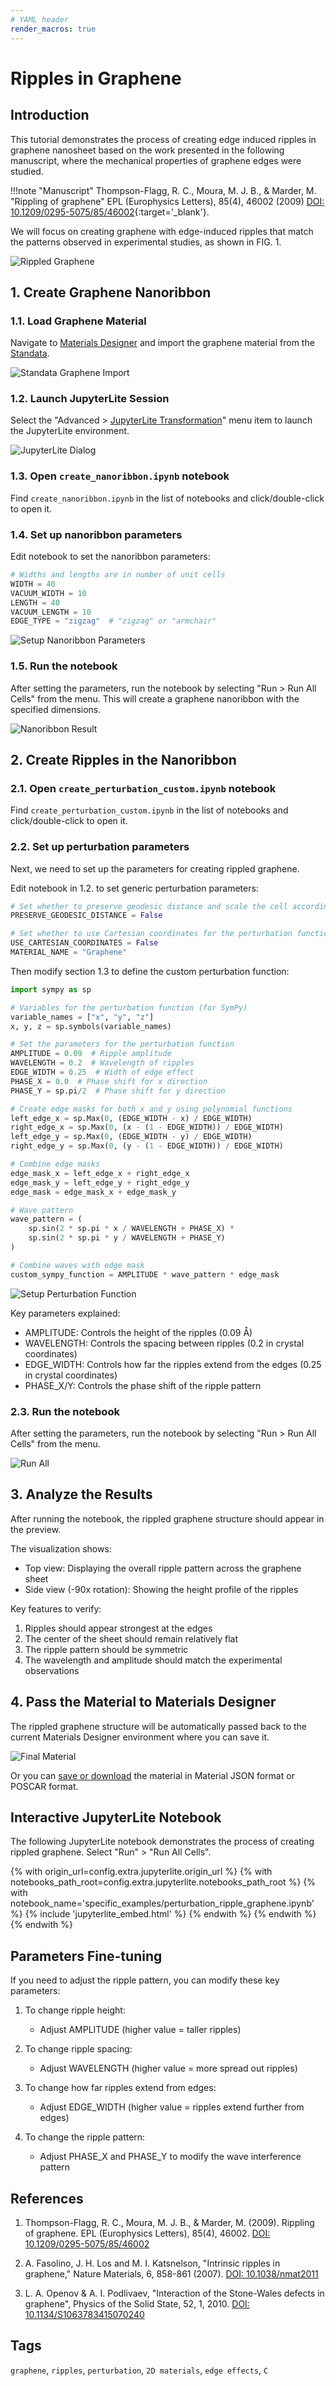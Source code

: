 ```yaml
---
# YAML header
render_macros: true
---
```


# Ripples in Graphene

## Introduction

This tutorial demonstrates the process of creating edge induced ripples in graphene nanosheet based on the work presented in the following manuscript, where the mechanical properties of graphene edges were studied.

!!!note "Manuscript"
    Thompson-Flagg, R. C., Moura, M. J. B., & Marder, M.
    "Rippling of graphene"
    EPL (Europhysics Letters), 85(4), 46002 (2009)
    [DOI: 10.1209/0295-5075/85/46002](https://doi.org/10.1209/0295-5075/85/46002){:target='_blank'}.

We will focus on creating graphene with edge-induced ripples that match the patterns observed in experimental studies, as shown in FIG. 1.

![Rippled Graphene](/images/tutorials/materials/defects/perturbation_ripple_graphene/0-figure-from-manuscript.webp "Rippled Graphene, FIG. 1.")

## 1. Create Graphene Nanoribbon

### 1.1. Load Graphene Material

Navigate to [Materials Designer](../../../materials-designer/overview.md) and import the graphene material from the [Standata](../../../materials-designer/header-menu/input-output/standata-import.md).

![Standata Graphene Import](/images/tutorials/materials/defects/defect_creation_point_substitution_graphene/1-standata-graphene.webp "Standata Graphene Import")

### 1.2. Launch JupyterLite Session

Select the "Advanced > [JupyterLite Transformation](../../../materials-designer/header-menu/advanced/jupyterlite-dialog.md)" menu item to launch the JupyterLite environment.

![JupyterLite Dialog](/images/jupyterlite/md-advanced-jl.webp "JupyterLite Dialog")

### 1.3. Open `create_nanoribbon.ipynb` notebook

Find `create_nanoribbon.ipynb` in the list of notebooks and click/double-click to open it.

### 1.4. Set up nanoribbon parameters

Edit notebook to set the nanoribbon parameters:

```python
# Widths and lengths are in number of unit cells
WIDTH = 40
VACUUM_WIDTH = 10
LENGTH = 40
VACUUM_LENGTH = 10
EDGE_TYPE = "zigzag"  # "zigzag" or "armchair"
```

![Setup Nanoribbon Parameters](/images/tutorials/materials/defects/perturbation_ripple_graphene/2-jl-setup-nb-nanoribbon.webp "Setup Nanoribbon Parameters")

### 1.5. Run the notebook

After setting the parameters, run the notebook by selecting "Run > Run All Cells" from the menu. This will create a graphene nanoribbon with the specified dimensions.

![Nanoribbon Result](/images/tutorials/materials/defects/perturbation_ripple_graphene/3-wave-result-nanoribbon.webp "Graphene Nanoribbon")

## 2. Create Ripples in the Nanoribbon

### 2.1. Open `create_perturbation_custom.ipynb` notebook

Find `create_perturbation_custom.ipynb` in the list of notebooks and click/double-click to open it.

### 2.2. Set up perturbation parameters

Next, we need to set up the parameters for creating rippled graphene.

Edit notebook in 1.2. to set generic perturbation parameters:

```python
# Set whether to preserve geodesic distance and scale the cell accordingly to match PBC
PRESERVE_GEODESIC_DISTANCE = False

# Set whether to use Cartesian coordinates for the perturbation function
USE_CARTESIAN_COORDINATES = False
MATERIAL_NAME = "Graphene"
```

Then modify section 1.3 to define the custom perturbation function:

```python
import sympy as sp

# Variables for the perturbation function (for SymPy)
variable_names = ["x", "y", "z"]
x, y, z = sp.symbols(variable_names)

# Set the parameters for the perturbation function
AMPLITUDE = 0.09  # Ripple amplitude
WAVELENGTH = 0.2  # Wavelength of ripples
EDGE_WIDTH = 0.25  # Width of edge effect
PHASE_X = 0.0  # Phase shift for x direction
PHASE_Y = sp.pi/2  # Phase shift for y direction

# Create edge masks for both x and y using polynomial functions
left_edge_x = sp.Max(0, (EDGE_WIDTH - x) / EDGE_WIDTH)
right_edge_x = sp.Max(0, (x - (1 - EDGE_WIDTH)) / EDGE_WIDTH)
left_edge_y = sp.Max(0, (EDGE_WIDTH - y) / EDGE_WIDTH)
right_edge_y = sp.Max(0, (y - (1 - EDGE_WIDTH)) / EDGE_WIDTH)

# Combine edge masks
edge_mask_x = left_edge_x + right_edge_x
edge_mask_y = left_edge_y + right_edge_y
edge_mask = edge_mask_x + edge_mask_y

# Wave pattern
wave_pattern = (
    sp.sin(2 * sp.pi * x / WAVELENGTH + PHASE_X) * 
    sp.sin(2 * sp.pi * y / WAVELENGTH + PHASE_Y)
)

# Combine waves with edge mask
custom_sympy_function = AMPLITUDE * wave_pattern * edge_mask
```

![Setup Perturbation Function](/images/tutorials/materials/defects/perturbation_ripple_graphene/4-jl-setup-nb-final.webp "Setup Perturbation Function")

Key parameters explained:
- AMPLITUDE: Controls the height of the ripples (0.09 Å)
- WAVELENGTH: Controls the spacing between ripples (0.2 in crystal coordinates)
- EDGE_WIDTH: Controls how far the ripples extend from the edges (0.25 in crystal coordinates)
- PHASE_X/Y: Controls the phase shift of the ripple pattern

### 2.3. Run the notebook

After setting the parameters, run the notebook by selecting "Run > Run All Cells" from the menu.

![Run All](/images/jupyterlite/run-all.webp "Run All")

## 3. Analyze the Results

After running the notebook, the rippled graphene structure should appear in the preview.

The visualization shows:

- Top view: Displaying the overall ripple pattern across the graphene sheet
- Side view (-90x rotation): Showing the height profile of the ripples

Key features to verify:

1. Ripples should appear strongest at the edges
2. The center of the sheet should remain relatively flat
3. The ripple pattern should be symmetric
4. The wavelength and amplitude should match the experimental observations

## 4. Pass the Material to Materials Designer

The rippled graphene structure will be automatically passed back to the current Materials Designer environment where you can save it.

![Final Material](/images/tutorials/materials/defects/perturbation_ripple_graphene/5-wave-result-final.webp "Final Rippled Graphene")

Or you can [save or download](../../../materials-designer/header-menu/input-output.md) the material in Material JSON format or POSCAR format.

## Interactive JupyterLite Notebook

The following JupyterLite notebook demonstrates the process of creating rippled graphene. Select "Run" > "Run All Cells".

{% with origin_url=config.extra.jupyterlite.origin_url %}
{% with notebooks_path_root=config.extra.jupyterlite.notebooks_path_root %}
{% with notebook_name='specific_examples/perturbation_ripple_graphene.ipynb' %}
{% include 'jupyterlite_embed.html' %}
{% endwith %}
{% endwith %}
{% endwith %}

## Parameters Fine-tuning

If you need to adjust the ripple pattern, you can modify these key parameters:

1. To change ripple height:
   - Adjust AMPLITUDE (higher value = taller ripples)

2. To change ripple spacing:
   - Adjust WAVELENGTH (higher value = more spread out ripples)

3. To change how far ripples extend from edges:
   - Adjust EDGE_WIDTH (higher value = ripples extend further from edges)

4. To change the ripple pattern:
   - Adjust PHASE_X and PHASE_Y to modify the wave interference pattern

## References

1. Thompson-Flagg, R. C., Moura, M. J. B., & Marder, M. (2009). Rippling of graphene. EPL (Europhysics Letters), 85(4), 46002. [DOI: 10.1209/0295-5075/85/46002](https://doi.org/10.1209/0295-5075/85/46002)

2. A. Fasolino, J. H. Los and M. I. Katsnelson, "Intrinsic ripples in graphene," Nature Materials, 6, 858-861 (2007). [DOI: 10.1038/nmat2011](https://doi.org/10.1038/nmat2011)

3. L. A. Openov & A. I. Podlivaev, "Interaction of the Stone-Wales defects in graphene", Physics of the Solid State, 52, 1, 2010. [DOI: 10.1134/S1063783415070240](https://doi.org/10.1134/S1063783415070240)

## Tags

`graphene`, `ripples`, `perturbation`, `2D materials`, `edge effects`, `C`